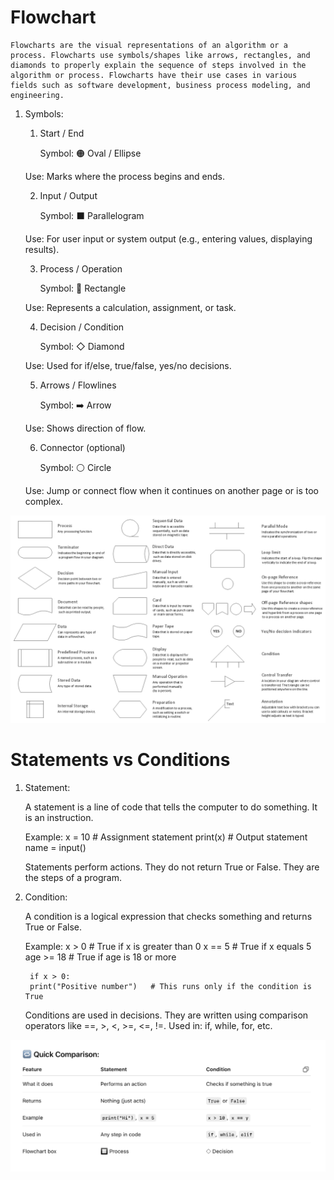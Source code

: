 # Flowchart

    Flowcharts are the visual representations of an algorithm or a process. Flowcharts use symbols/shapes like arrows, rectangles, and diamonds to properly explain the sequence of steps involved in the algorithm or process. Flowcharts have their use cases in various fields such as software development, business process modeling, and engineering.

1. Symbols:

    1. Start / End

        Symbol: 🟠 Oval / Ellipse
    
    Use: Marks where the process begins and ends.

    2. Input / Output

        Symbol: ⬛ Parallelogram
    
    Use: For user input or system output (e.g., entering values, displaying results).

    3. Process / Operation

        Symbol: 🔲 Rectangle
    
    Use: Represents a calculation, assignment, or task.

    4. Decision / Condition

        Symbol: ◇ Diamond
    
    Use: Used for if/else, true/false, yes/no decisions.

    5. Arrows / Flowlines

        Symbol: ➡️ Arrow
    
    Use: Shows direction of flow.

    6. Connector (optional)

        Symbol: ⚪ Circle
    
    Use: Jump or connect flow when it continues on another page or is too complex.

<img src = "https://github.com/Pallavilathavadlamudi/GENAI/blob/main/PYTHON/Assets/Flowcharts.png">

# Statements vs Conditions 

1. Statement: 

    A statement is a line of code that tells the computer to do something. It is an instruction.

    Example:
        x = 10              # Assignment statement
        print(x)            # Output statement
        name = input()

    Statements perform actions.
    They do not return True or False.
    They are the steps of a program.

2. Condition:

    A condition is a logical expression that checks something and returns True or False.

    Example: 
        x > 0               # True if x is greater than 0
        x == 5              # True if x equals 5
        age >= 18           # True if age is 18 or more 

        if x > 0:
        print("Positive number")   # This runs only if the condition is True

    Conditions are used in decisions.
    They are written using comparison operators like ==, >, <, >=, <=, !=.
    Used in: if, while, for, etc.   

<img src = "https://github.com/Pallavilathavadlamudi/GENAI/blob/main/PYTHON/Assets/Comparision.png">